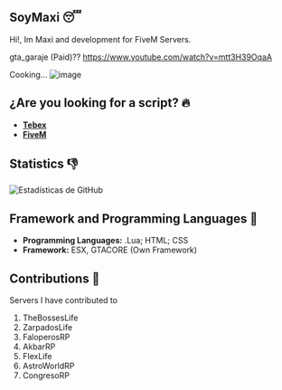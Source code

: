 ## SoyMaxi 😴

Hi!, Im Maxi and development for FiveM Servers.

gta_garaje (Paid)??
https://www.youtube.com/watch?v=mtt3H39OqaA

Cooking... 
![image](https://github.com/user-attachments/assets/b3dc9fbe-412f-4a72-b3a3-c911fa571182)


## ¿Are you looking for a script? 🔥

- [**Tebex**](www.tebex.com)
- [**FiveM**](https://forum.cfx.re/u/imaxidev/activity)

## Statistics 👎

![Estadísticas de GitHub](https://github-readme-stats.vercel.app/api?username=SoyMaxi&show_icons=true&count_private=true)

## Framework and Programming Languages 🦿

- **Programming Languages:** .Lua; HTML; CSS
- **Framework:** ESX, GTACORE (Own Framework) 

## Contributions 🛌

Servers I have contributed to

1. TheBossesLife
2. ZarpadosLife
3. FaloperosRP
4. AkbarRP
5. FlexLife
6. AstroWorldRP
7. CongresoRP
